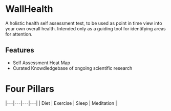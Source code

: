 # WallHealth #

A holistic health self assessment test, to be used as point in time view into your own overall health. Intended only as a guiding tool for identifying areas for attention.

## Features ##

* Self Assessment Heat Map
* Curated Knowdledgebase of  ongoing scientific research

# Four Pillars #


|---|---|---|---|
| Diet | Exercise | Sleep  |  Meditation  | 



